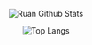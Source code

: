 <center>

![Ruan Github Stats](https://github-readme-stats-git-main-ruanpasta.vercel.app/api?username=ruanpasta&theme=tokyonight&icons=true&rank_icon=github)

![Top Langs](https://github-readme-stats-git-main-ruanpasta.vercel.app/api/top-langs/?username=ruanpasta&layout=compact&theme=tokyonight)

</center>

<!--
**ruanpasta/ruanpasta** is a ✨ _special_ ✨ repository because its `README.md` (this file) appears on your GitHub profile.

Here are some ideas to get you started:

- 🔭 I’m currently working on ...
- 🌱 I’m currently learning ...
- 👯 I’m looking to collaborate on ...
- 🤔 I’m looking for help with ...
- 💬 Ask me about ...
- 📫 How to reach me: ...
- 😄 Pronouns: ...
- ⚡ Fun fact: ...
-->
